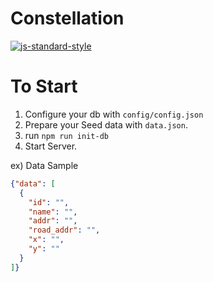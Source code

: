 # Constellation

[![js-standard-style](https://img.shields.io/badge/code%20style-standard-brightgreen.svg)](http://standardjs.com)

# To Start
1. Configure your db with `config/config.json`  
2. Prepare your Seed data with `data.json`.
3. run `npm run init-db`
6. Start Server.

ex) Data Sample
```json
{"data": [
  {
    "id": "",
    "name": "",
    "addr": "",
    "road_addr": "",
    "x": "",
    "y": ""
  }
]}
```
 
